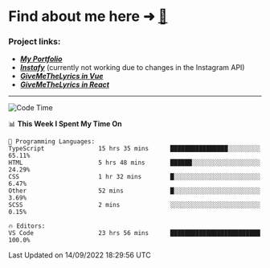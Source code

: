 # Find about me here ➜ [🧑](https://pauabella.dev)

### Project links:
- ***[My Portfolio](https://pauabella.dev)***
- ***[Instafy](https://instafy.me)*** (currently not working due to changes in the Instagram API)
- ***[GiveMeTheLyrics in Vue](https://lyrics.pauabella.dev)***
- ***[GiveMeTheLyrics in React](https://pauabella.dev/GiveMeTheLyrics)***

---
<!--START_SECTION:waka-->
![Code Time](http://img.shields.io/badge/Code%20Time-1%2C440%20hrs%2027%20mins-blue)

📊 **This Week I Spent My Time On** 

```text
💬 Programming Languages: 
TypeScript               15 hrs 35 mins      ████████████████░░░░░░░░░   65.11% 
HTML                     5 hrs 48 mins       ██████░░░░░░░░░░░░░░░░░░░   24.29% 
CSS                      1 hr 32 mins        █░░░░░░░░░░░░░░░░░░░░░░░░   6.47% 
Other                    52 mins             █░░░░░░░░░░░░░░░░░░░░░░░░   3.69% 
SCSS                     2 mins              ░░░░░░░░░░░░░░░░░░░░░░░░░   0.15%

🔥 Editors: 
VS Code                  23 hrs 56 mins      █████████████████████████   100.0%

```


 Last Updated on 14/09/2022 18:29:56 UTC
<!--END_SECTION:waka-->
